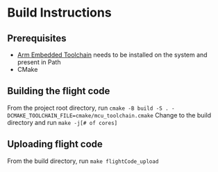 # Build Instructions
## Prerequisites
- [Arm Embedded Toolchain](https://developer.arm.com/downloads/-/gnu-rm/10-3-2021-10) needs to be installed on the system and present in Path
- CMake

## Building the flight code
From the project root directory, run `cmake -B build -S . -DCMAKE_TOOLCHAIN_FILE=cmake/mcu_toolchain.cmake`
Change to the build directory and run `make -j[# of cores]`

## Uploading flight code
From the build directory, run `make flightCode_upload`

